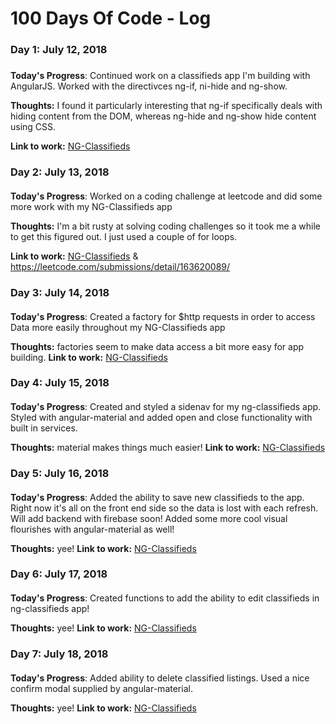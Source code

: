 # 100 Days Of Code - Log

### Day 1: July 12, 2018 
##### 

**Today's Progress**: Continued work on a classifieds app I'm building with AngularJS. Worked with the directivces ng-if, ni-hide and ng-show. 

**Thoughts:** I found it particularly interesting that ng-if specifically deals with hiding content from the DOM, whereas ng-hide and ng-show hide content using CSS. 

**Link to work:** [NG-Classifieds](https://github.com/chupacabreh/ng-classifieds)


### Day 2: July 13, 2018 
####
**Today's Progress**: Worked on a coding challenge at leetcode and did some more work with my NG-Classifieds app

**Thoughts:** I'm a bit rusty at solving coding challenges so it took me a while to get this figured out. I just used a couple of for loops. 

**Link to work:** [NG-Classifieds](https://github.com/chupacabreh/ng-classifieds) & https://leetcode.com/submissions/detail/163620089/


### Day 3: July 14, 2018 
####
**Today's Progress**: Created a factory for $http requests in order to access Data more easily throughout my NG-Classifieds app

**Thoughts:** factories seem to make data access a bit more easy for app building. 
**Link to work:** [NG-Classifieds](https://github.com/chupacabreh/ng-classifieds) 


### Day 4: July 15, 2018 
####
**Today's Progress**: Created and styled a sidenav for my ng-classifieds app. Styled with angular-material and added open and close functionality with built in services. 

**Thoughts:** material makes things much easier! 
**Link to work:** [NG-Classifieds](https://github.com/chupacabreh/ng-classifieds) 

### Day 5: July 16, 2018 
####
**Today's Progress**: Added the ability to save new classifieds to the app. Right now it's all on the front end side so the data is lost with each refresh. Will add backend with firebase soon! Added some more cool visual flourishes with angular-material as well!

**Thoughts:** yee!
**Link to work:** [NG-Classifieds](https://github.com/chupacabreh/ng-classifieds) 

### Day 6: July 17, 2018 
####
**Today's Progress**: Created functions to add the ability to edit classifieds in ng-classifieds app! 

**Thoughts:** yee!
**Link to work:** [NG-Classifieds](https://github.com/chupacabreh/ng-classifieds) 

### Day 7: July 18, 2018 
####
**Today's Progress**: Added ability to delete classified listings. Used a nice confirm modal supplied by angular-material.

**Thoughts:** yee!
**Link to work:** [NG-Classifieds](https://github.com/chupacabreh/ng-classifieds) 

